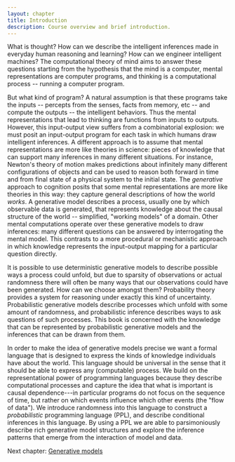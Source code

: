 ```yaml
---
layout: chapter
title: Introduction
description: Course overview and brief introduction.
---
```


What is thought?
How can we describe the intelligent inferences made in everyday human reasoning and learning?
How can we engineer intelligent machines?
The computational theory of mind aims to answer these questions starting from the hypothesis that the mind is a computer, mental representations are computer programs, and thinking is a computational process -- running a computer program.

But what kind of program?
A natural assumption is that these programs take the inputs -- percepts from the senses, facts from memory, etc -- and compute the outputs -- the intelligent behaviors.
Thus the mental representations that lead to thinking are functions from inputs to outputs.
However, this input-output view suffers from a combinatorial explosion: we must posit an input-output program for each task in which humans draw intelligent inferences.
A different approach is to assume that mental representations are more like theories in science: pieces of knowledge that can support many inferences in many different situations.
For instance, Newton's theory of motion makes predictions about infinitely many different configurations of objects and can be used to reason both forward in time and from final state of a physical system to the initial state.
The *generative* approach to cognition posits that some mental representations are more like theories in this way: they capture general descriptions of how the world *works*.
A generative model describes a process, usually one by which observable data is generated, that represents knowledge about the causal structure of the world -- simplified, "working models" of a domain.
Other mental computations operate over these generative models to draw inferences: many different questions can be answered by interrogating the mental model.
This contrasts to a more procedural or mechanistic approach in which knowledge represents the input-output mapping for a particular question directly.

It is possible to use deterministic generative models to describe possible ways a process could unfold, but due to sparsity of observations or actual randomness there will often be many ways that our observations could have been generated.
How can we choose amongst them? Probability theory provides a system for reasoning under exactly this kind of uncertainty.
Probabilistic generative models describe processes which unfold with some amount of randomness, and probabilistic inference describes ways to ask questions of such processes.
This book is concerned with the knowledge that can be represented by probabilistic generative models and the inferences that can be drawn from them.

In order to make the idea of generative models precise we want a formal language that is designed to express the kinds of knowledge individuals have about the world.
This language should be universal in the sense that it should be able to express any (computable) process.
We build on the representational power of programming languages because they describe computational processes and capture the idea that what is important is causal dependence---in particular programs do not focus on the sequence of time, but rather on which events influence which other events (the "flow of data").
We introduce randomness into this language to construct a *probabilistic* programming language (PPL), and describe conditional inferences in this language.
By using a PPL we are able to parsimoniously describe rich generative model structures and explore the inference patterns that emerge from the interaction of model and data.

<!-- TODO: add some examples of cognitive capacities and the 'world models' they depend on...

Talk about the default library: objects, agents, events...

While such generative models often describe how we think the "actual world" works, there are many cases where it is useful to have a generative model even if there is no "fact of the matter". A prime example of the latter is in linguistics, where generative models of grammar can usefully describe the possible sentences in a language by describing a process for constructing sentences.
-->

Next chapter: [Generative models]({{site.baseurl}}/chapters/02-generative-models.html)
